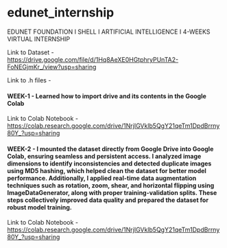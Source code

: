 # edunet_internship
EDUNET FOUNDATION I SHELL I ARTIFICIAL INTELLIGENCE I 4-WEEKS VIRTUAL INTERNSHIP

Link to Dataset - https://drive.google.com/file/d/1Hq8AeXE0HGtphryPUnTA2-FoNEGjmKr_/view?usp=sharing

Link to .h files - 

#### WEEK-1 - Learned how to import drive and its contents in the Google Colab

Link to Colab Notebook - https://colab.research.google.com/drive/1NrjIGVklb5QgY21qeTm1DpdBrrny80Y_?usp=sharing

#### WEEK-2 - I mounted the dataset directly from Google Drive into Google Colab, ensuring seamless and persistent access. I analyzed image dimensions to identify inconsistencies and detected duplicate images using MD5 hashing, which helped clean the dataset for better model performance. Additionally, I applied real-time data augmentation techniques such as rotation, zoom, shear, and horizontal flipping using ImageDataGenerator, along with proper training-validation splits. These steps collectively improved data quality and prepared the dataset for robust model training.

Link to Colab Notebook - https://colab.research.google.com/drive/1NrjIGVklb5QgY21qeTm1DpdBrrny80Y_?usp=sharing
